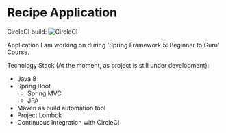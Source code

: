 # Recipe Application

CircleCI build: ![CircleCI](https://circleci.com/gh/mkraskiewicz/recipe-app.png?circle-token=:circle-token)

Application I am working on during 'Spring Framework 5: Beginner to Guru' Course.

Techology Stack (At the moment, as project is still under development): 
- Java 8
- Spring Boot 
  - Spring MVC
  - JPA 
- Maven as build automation tool
- Project Lombok
- Continuous Integration with CircleCI


